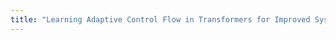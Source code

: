 ```yaml
---
title: "Learning Adaptive Control Flow in Transformers for Improved Systematic Generalization"
---
```

